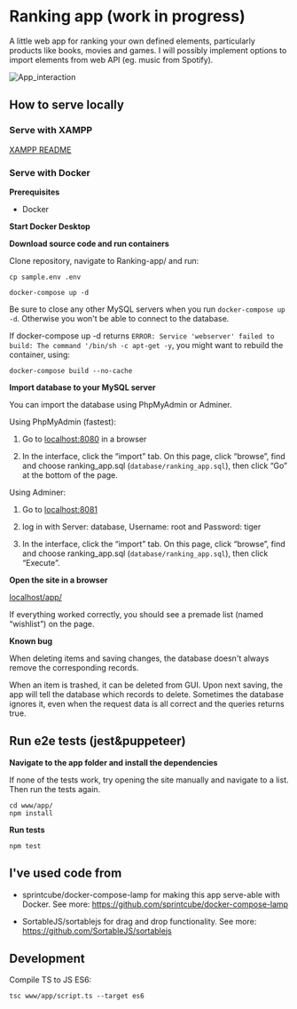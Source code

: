# Ranking app (work in progress)
A little web app for ranking your own defined elements, particularly products like books, movies and games. I will possibly implement options to import elements from web API (eg. music from Spotify).

![App_interaction](www/app/images/app/app-recording1.gif)

## How to serve locally

### Serve with XAMPP
[XAMPP README](https://github.com/paalss/Ranking-app/blob/master/www/app/)

### Serve with Docker

**Prerequisites**

* Docker

**Start Docker Desktop**

**Download source code and run containers**

Clone repository, navigate to Ranking-app/ and run:

```
cp sample.env .env

docker-compose up -d
```

Be sure to close any other MySQL servers when you run `docker-compose up -d`. Otherwise you won't be able to connect to the database.

If docker-compose up -d returns `ERROR: Service 'webserver' failed to build: The command '/bin/sh -c apt-get -y`, you might want to rebuild the container, using:

```
docker-compose build --no-cache
```

**Import database to your MySQL server**

You can import the database using PhpMyAdmin or Adminer.

Using PhpMyAdmin (fastest):

1. Go to [localhost:8080](http://localhost:8080) in a browser

2. In the interface, click the “import” tab. On this page, click “browse”, find and choose ranking_app.sql (`database/ranking_app.sql`), then click “Go” at the bottom of the page.

Using Adminer:

1. Go to [localhost:8081](http://localhost:8081)

2. log in with Server: database, Username: root and Password: tiger

3. In the interface, click the “import” tab. On this page, click “browse”, find and choose ranking_app.sql (`database/ranking_app.sql`), then click “Execute”.

**Open the site in a browser**

[localhost/app/](http://localhost/app/)

If everything worked correctly, you should see a premade list (named “wishlist”) on the page.

**Known bug**

When deleting items and saving changes, the database doesn't always remove the corresponding records.

When an item is trashed, it can be deleted from GUI. Upon next saving, the app will tell the database which records to delete. Sometimes the database ignores it, even when the request data is all correct and the queries returns true.

## Run e2e tests (jest&puppeteer)
**Navigate to the app folder and install the dependencies**

If none of the tests work, try opening the site manually and navigate to a list. Then run the tests again.

```
cd www/app/
npm install
```

**Run tests**

```
npm test
```

## I've used code from 
* sprintcube/docker-compose-lamp for making this app serve-able with Docker. See more: https://github.com/sprintcube/docker-compose-lamp

* SortableJS/sortablejs for drag and drop functionality. See more: https://github.com/SortableJS/sortablejs

## Development

Compile TS to JS ES6:

```
tsc www/app/script.ts --target es6
```